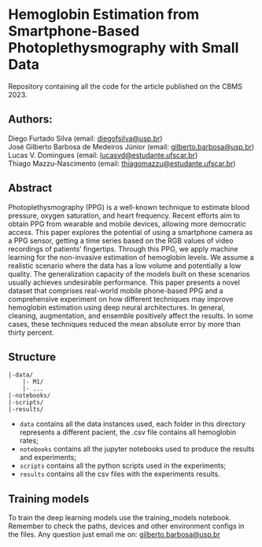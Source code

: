 
# Hemoglobin Estimation from Smartphone-Based Photoplethysmography with Small Data

Repository containing all the code for the article published on the CBMS 2023.

## Authors:

Diego Furtado Silva (email: diegofsilva@usp.br)  
José Gilberto Barbosa de Medeiros Júnior (email: gilberto.barbosa@usp.br)  
Lucas V. Domingues (email: lucasvd@estudante.ufscar.br)  
Thiago Mazzu-Nascimento (email: thiagomazzu@estudante.ufscar.br)

## Abstract
Photoplethysmography (PPG) is a well-known technique to estimate blood pressure, oxygen saturation, and heart frequency. Recent efforts aim to obtain PPG from wearable and mobile devices, allowing more democratic access. This paper explores the potential of using a smartphone camera as a PPG sensor, getting a time series based on the RGB values of video recordings of patients’ fingertips. Through this PPG, we apply machine learning for the non-invasive estimation of hemoglobin levels. We assume a realistic scenario where the data has a low volume and potentially a low quality. The generalization capacity of the models built on these scenarios usually achieves undesirable performance. This paper presents a novel dataset that comprises real-world mobile phone-based PPG and a comprehensive experiment on how different techniques may improve hemoglobin estimation using deep neural architectures. In general, cleaning, augmentation, and ensemble positively affect the results. In some cases, these techniques reduced the mean absolute error by more than thirty percent.

## Structure

```
|-data/
    |- M1/
    |- ...
|-notebooks/
|-scripts/
|-results/
```

- `data` contains all the data instances used, each folder in this directory represents a different pacient, the .csv file contains all hemoglobin rates;
- `notebooks` contains all the jupyter notebooks used to produce the results and experiments;
- `scripts` contains all the python scripts used in the experiments;
- `results` contains all the csv files with the experiments results.

## Training models

To train the deep learning models use the training_models notebook. Remember to check the paths, devices and other environment configs in the files. Any question just email me on: gilberto.barbosa@usp.br